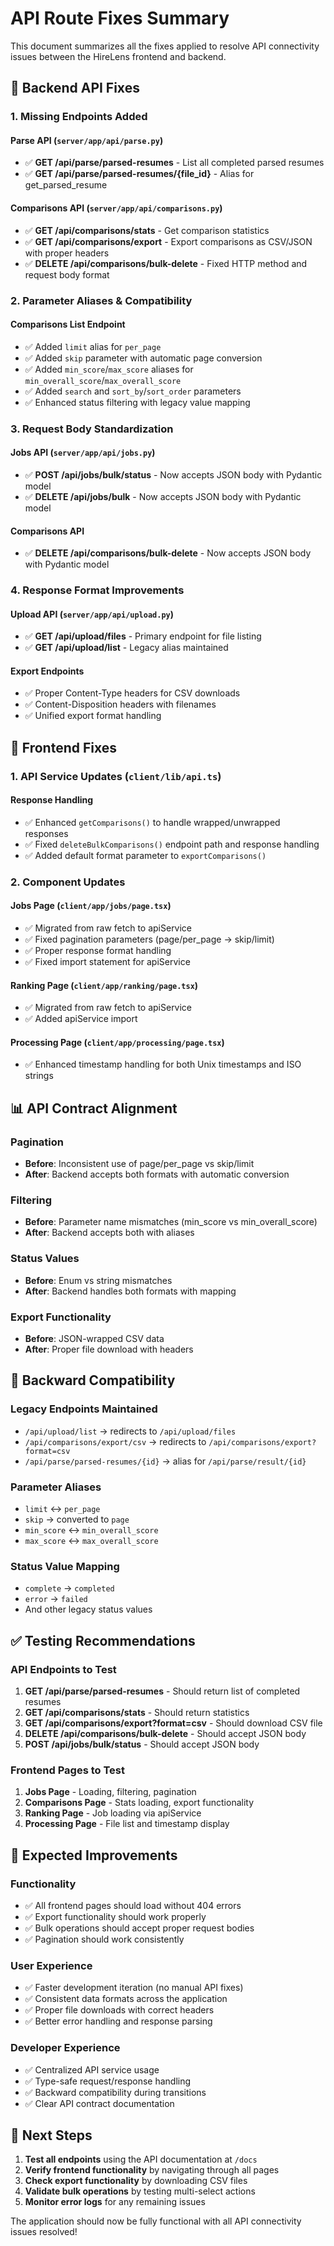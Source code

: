 # API Route Fixes Summary

This document summarizes all the fixes applied to resolve API connectivity issues between the HireLens frontend and backend.

## 🔧 Backend API Fixes

### 1. Missing Endpoints Added

#### Parse API (`server/app/api/parse.py`)
- ✅ **GET /api/parse/parsed-resumes** - List all completed parsed resumes
- ✅ **GET /api/parse/parsed-resumes/{file_id}** - Alias for get_parsed_resume

#### Comparisons API (`server/app/api/comparisons.py`)
- ✅ **GET /api/comparisons/stats** - Get comparison statistics
- ✅ **GET /api/comparisons/export** - Export comparisons as CSV/JSON with proper headers
- ✅ **DELETE /api/comparisons/bulk-delete** - Fixed HTTP method and request body format

### 2. Parameter Aliases & Compatibility

#### Comparisons List Endpoint
- ✅ Added `limit` alias for `per_page`
- ✅ Added `skip` parameter with automatic page conversion
- ✅ Added `min_score`/`max_score` aliases for `min_overall_score`/`max_overall_score`
- ✅ Added `search` and `sort_by`/`sort_order` parameters
- ✅ Enhanced status filtering with legacy value mapping

### 3. Request Body Standardization

#### Jobs API (`server/app/api/jobs.py`)
- ✅ **POST /api/jobs/bulk/status** - Now accepts JSON body with Pydantic model
- ✅ **DELETE /api/jobs/bulk** - Now accepts JSON body with Pydantic model

#### Comparisons API
- ✅ **DELETE /api/comparisons/bulk-delete** - Now accepts JSON body with Pydantic model

### 4. Response Format Improvements

#### Upload API (`server/app/api/upload.py`)
- ✅ **GET /api/upload/files** - Primary endpoint for file listing
- ✅ **GET /api/upload/list** - Legacy alias maintained

#### Export Endpoints
- ✅ Proper Content-Type headers for CSV downloads
- ✅ Content-Disposition headers with filenames
- ✅ Unified export format handling

## 🎯 Frontend Fixes

### 1. API Service Updates (`client/lib/api.ts`)

#### Response Handling
- ✅ Enhanced `getComparisons()` to handle wrapped/unwrapped responses
- ✅ Fixed `deleteBulkComparisons()` endpoint path and response handling
- ✅ Added default format parameter to `exportComparisons()`

### 2. Component Updates

#### Jobs Page (`client/app/jobs/page.tsx`)
- ✅ Migrated from raw fetch to apiService
- ✅ Fixed pagination parameters (page/per_page → skip/limit)
- ✅ Proper response format handling
- ✅ Fixed import statement for apiService

#### Ranking Page (`client/app/ranking/page.tsx`)
- ✅ Migrated from raw fetch to apiService
- ✅ Added apiService import

#### Processing Page (`client/app/processing/page.tsx`)
- ✅ Enhanced timestamp handling for both Unix timestamps and ISO strings

## 📊 API Contract Alignment

### Pagination
- **Before**: Inconsistent use of page/per_page vs skip/limit
- **After**: Backend accepts both formats with automatic conversion

### Filtering
- **Before**: Parameter name mismatches (min_score vs min_overall_score)
- **After**: Backend accepts both with aliases

### Status Values
- **Before**: Enum vs string mismatches
- **After**: Backend handles both formats with mapping

### Export Functionality
- **Before**: JSON-wrapped CSV data
- **After**: Proper file download with headers

## 🔄 Backward Compatibility

### Legacy Endpoints Maintained
- `/api/upload/list` → redirects to `/api/upload/files`
- `/api/comparisons/export/csv` → redirects to `/api/comparisons/export?format=csv`
- `/api/parse/parsed-resumes/{id}` → alias for `/api/parse/result/{id}`

### Parameter Aliases
- `limit` ↔ `per_page`
- `skip` → converted to `page`
- `min_score` ↔ `min_overall_score`
- `max_score` ↔ `max_overall_score`

### Status Value Mapping
- `complete` → `completed`
- `error` → `failed`
- And other legacy status values

## ✅ Testing Recommendations

### API Endpoints to Test
1. **GET /api/parse/parsed-resumes** - Should return list of completed resumes
2. **GET /api/comparisons/stats** - Should return statistics
3. **GET /api/comparisons/export?format=csv** - Should download CSV file
4. **DELETE /api/comparisons/bulk-delete** - Should accept JSON body
5. **POST /api/jobs/bulk/status** - Should accept JSON body

### Frontend Pages to Test
1. **Jobs Page** - Loading, filtering, pagination
2. **Comparisons Page** - Stats loading, export functionality
3. **Ranking Page** - Job loading via apiService
4. **Processing Page** - File list and timestamp display

## 🎉 Expected Improvements

### Functionality
- ✅ All frontend pages should load without 404 errors
- ✅ Export functionality should work properly
- ✅ Bulk operations should accept proper request bodies
- ✅ Pagination should work consistently

### User Experience
- ✅ Faster development iteration (no manual API fixes)
- ✅ Consistent data formats across the application
- ✅ Proper file downloads with correct headers
- ✅ Better error handling and response parsing

### Developer Experience
- ✅ Centralized API service usage
- ✅ Type-safe request/response handling
- ✅ Backward compatibility during transitions
- ✅ Clear API contract documentation

## 🚀 Next Steps

1. **Test all endpoints** using the API documentation at `/docs`
2. **Verify frontend functionality** by navigating through all pages
3. **Check export functionality** by downloading CSV files
4. **Validate bulk operations** by testing multi-select actions
5. **Monitor error logs** for any remaining issues

The application should now be fully functional with all API connectivity issues resolved!
